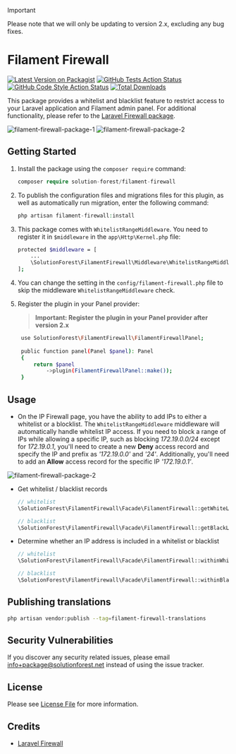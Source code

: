 > [!IMPORTANT]
> Please note that we will only be updating to version 2.x, excluding any bug fixes.

# Filament Firewall

[![Latest Version on Packagist](https://img.shields.io/packagist/v/solution-forest/filament-firewall.svg?style=flat-square)](https://packagist.org/packages/solution-forest/filament-firewall)
[![GitHub Tests Action Status](https://img.shields.io/github/workflow/status/solution-forest/filament-firewall/run-tests?label=tests)](https://github.com/solution-forest/filament-firewall/actions?query=workflow%3Arun-tests+branch%3Amain)
[![GitHub Code Style Action Status](https://img.shields.io/github/workflow/status/solution-forest/filament-firewall/Check%20&%20fix%20styling?label=code%20style)](https://github.com/solution-forest/filament-firewall/actions?query=workflow%3A"Check+%26+fix+styling"+branch%3Amain)
[![Total Downloads](https://img.shields.io/packagist/dt/solution-forest/filament-firewall.svg?style=flat-square)](https://packagist.org/packages/solution-forest/filament-firewall)

This package provides a whitelist and blacklist feature to restrict access to your Laravel application and Filament admin panel. For additional functionality, please refer to the [Laravel Firewall package](https://github.com/akaunting/laravel-firewall).

![filament-firewall-package-1](https://github.com/solutionforest/filament-firewall/assets/68525320/153b1478-003f-4ef9-bebc-8ed249647e9f)
![filament-firewall-package-2](https://github.com/solutionforest/filament-firewall/assets/68525320/1cde3993-77e1-4e64-8e4c-9727f1a40801)


## Getting Started

1. Install the package using the `composer require` command:

    ```php
    composer require solution-forest/filament-firewall
    ```
2. To publish the configuration files and migrations files for this plugin, as well as automatically run migration, enter the following command:

    ```php
    php artisan filament-firewall:install
    ```
3. This package comes with `WhitelistRangeMiddleware`. You need to register it in `$middleware` in the `app\Http\Kernel.php` file:

    ```bash
    protected $middleware = [
        ...
        \SolutionForest\FilamentFirewall\Middleware\WhitelistRangeMiddleware::class,
    ];
    ```
4. You can change the setting in the `config/filament-firewall.php` file to skip the middleware `WhitelistRangeMiddleware` check.
5. Register the plugin in your Panel provider:
   > **Important:  Register the plugin in your Panel provider after version 2.x**
   ``` bash
    use SolutionForest\FilamentFirewall\FilamentFirewallPanel;
 
    public function panel(Panel $panel): Panel
    {
        return $panel
            ->plugin(FilamentFirewallPanel::make());
    }
   ```

## Usage
- On the IP Firewall page, you have the ability to add IPs to either a whitelist or a blocklist. The `WhitelistRangeMiddleware` middleware will automatically handle whitelist IP access. If you need to block a range of IPs while allowing a specific IP, such as blocking *172.19.0.0/24* except for *172.19.0.1*, you'll need to create a new **Deny** access record and specify the IP and prefix as *'172.19.0.0'* and *'24'*. Additionally, you'll need to add an **Allow** access record for the specific IP *'172.19.0.1'*.
    
![filament-firewall-package-2](https://github.com/solutionforest/filament-firewall/assets/68525320/1cde3993-77e1-4e64-8e4c-9727f1a40801)
    
- Get whitelist / blacklist records

    ```php
    // whitelist
    \SolutionForest\FilamentFirewall\Facade\FilamentFirewall::getWhiteList();

    // blacklist
    \SolutionForest\FilamentFirewall\Facade\FilamentFirewall::getBlackList();
    ```

- Determine whether an IP address is included in a whitelist or blacklist

    ```php
    // whitelist
    \SolutionForest\FilamentFirewall\Facade\FilamentFirewall::withinWhiteList($ip);
    
    // blacklist
    \SolutionForest\FilamentFirewall\Facade\FilamentFirewall::withinBlackList($ip);
    ```

## Publishing translations
```bash
php artisan vendor:publish --tag=filament-firewall-translations
```

## Security Vulnerabilities
If you discover any security related issues, please email info+package@solutionforest.net instead of using the issue tracker.


## License
Please see [License File](LICENSE.md) for more information.


## Credits
- [Laravel Firewall](https://github.com/akaunting/laravel-firewall)
